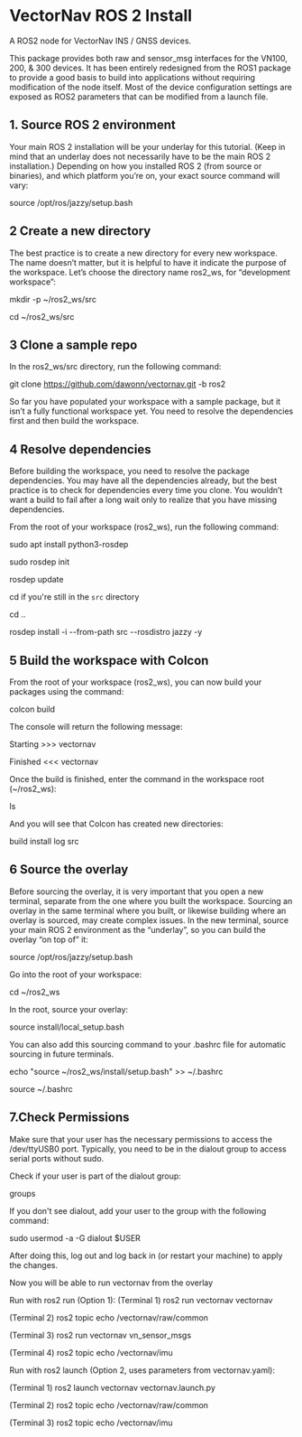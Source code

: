 <h1>VectorNav ROS 2 Install</h1>
A ROS2 node for VectorNav INS / GNSS devices. 

This package provides both raw and sensor_msg interfaces for the VN100, 200, & 300 devices. It has been entirely redesigned from the ROS1 package to provide a good basis to build into applications without requiring modification of the node itself. Most of the device configuration settings are exposed as ROS2 parameters that can be modified from a launch file.  

<h2>1. Source ROS 2 environment</h2> 

Your main ROS 2 installation will be your underlay for this tutorial. (Keep in mind that an underlay does not necessarily have to be the main ROS 2 installation.) Depending on how you installed ROS 2 (from source or binaries), and which platform you’re on, your exact source command will vary: 

source /opt/ros/jazzy/setup.bash 

<h2>2 Create a new directory</h2>

The best practice is to create a new directory for every new workspace. The name doesn’t matter, but it is helpful to have it indicate the purpose of the workspace. Let’s choose the directory name ros2_ws, for “development workspace”: 

mkdir -p ~/ros2_ws/src 

cd ~/ros2_ws/src  

<h2>3 Clone a sample repo</h2>

In the ros2_ws/src directory, run the following command: 

git clone https://github.com/dawonn/vectornav.git -b ros2 

So far you have populated your workspace with a sample package, but it isn’t a fully functional workspace yet. You need to resolve the dependencies first and then build the workspace. 

<h2>4 Resolve dependencies</h2>

Before building the workspace, you need to resolve the package dependencies. You may have all the dependencies already, but the best practice is to check for dependencies every time you clone. You wouldn’t want a build to fail after a long wait only to realize that you have missing dependencies. 

From the root of your workspace (ros2_ws), run the following command: 

sudo apt install python3-rosdep 

sudo rosdep init 

rosdep update 

cd if you're still in the ``src`` directory 

cd .. 

rosdep install -i --from-path src --rosdistro jazzy -y 

<h2>5 Build the workspace with Colcon</h2>

From the root of your workspace (ros2_ws), you can now build your packages using the command: 

colcon build 

The console will return the following message: 

Starting >>> vectornav 

Finished <<< vectornav 

Once the build is finished, enter the command in the workspace root (~/ros2_ws): 

ls 

And you will see that Colcon has created new directories: 

build  install  log  src 

<h2>6 Source the overlay</h2>

Before sourcing the overlay, it is very important that you open a new terminal, separate from the one where you built the workspace. Sourcing an overlay in the same terminal where you built, or likewise building where an overlay is sourced, may create complex issues. In the new terminal, source your main ROS 2 environment as the “underlay”, so you can build the overlay “on top of” it: 

source /opt/ros/jazzy/setup.bash 

Go into the root of your workspace: 

cd ~/ros2_ws 

In the root, source your overlay: 

source install/local_setup.bash 

You can also add this sourcing command to your .bashrc file for automatic sourcing in future terminals. 

echo "source ~/ros2_ws/install/setup.bash" >> ~/.bashrc 

source ~/.bashrc 

<h2>7.Check Permissions</h2>

Make sure that your user has the necessary permissions to access the /dev/ttyUSB0 port. Typically, you need to be in the dialout group to access serial ports without sudo. 

Check if your user is part of the dialout group:  

groups 

If you don't see dialout, add your user to the group with the following command: 

sudo usermod -a -G dialout $USER 

After doing this, log out and log back in (or restart your machine) to apply the changes. 

  

Now you will be able to run vectornav from the overlay 

Run with ros2 run (Option 1): 
(Terminal 1) ros2 run vectornav vectornav 

(Terminal 2) ros2 topic echo /vectornav/raw/common 

(Terminal 3) ros2 run vectornav vn_sensor_msgs 

(Terminal 4) ros2 topic echo /vectornav/imu 

Run with ros2 launch (Option 2, uses parameters from vectornav.yaml): 

(Terminal 1) ros2 launch vectornav vectornav.launch.py 

(Terminal 2) ros2 topic echo /vectornav/raw/common 

(Terminal 3) ros2 topic echo /vectornav/imu 

  

  

  

  

 

 
